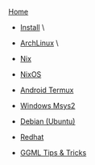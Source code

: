 [Home](https://github.com/ggerganov/llama.cpp/wiki)

- [Install](https://github.com/ggerganov/llama.cpp/wiki#install) \
- [ArchLinux](https://github.com/ggerganov/llama.cpp/wiki#archlinux) \
- [Nix](https://github.com/ggerganov/llama.cpp/wiki#nix)
- [NixOS](https://github.com/ggerganov/llama.cpp/wiki#nixos)
- [Android Termux](https://github.com/ggerganov/llama.cpp/wiki#android-termux)
- [Windows Msys2](https://github.com/ggerganov/llama.cpp/wiki#windows-msys2)
- [Debian (Ubuntu)](https://github.com/ggerganov/llama.cpp/wiki#debian-ubuntu)
- [Redhat](https://github.com/ggerganov/llama.cpp/wiki#redhat)

- [GGML Tips & Tricks](https://github.com/ggerganov/llama.cpp/wiki/GGML-Tips-&-Tricks)


